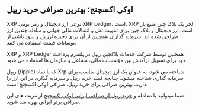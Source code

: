 

## اوکی اکسچنج؛ بهترین صرافی خرید ریپل

XRP نوعی ارز دیجیتال و رمز بومی XRP Ledger، است. XRP لجر یک بلاک چین منبع باز است. ارز دیجیتال و بلاک چین برای تقویت نقل و انتقالات مالی جهانی و مبادله چندین ارز طراحی شده اند. سرمایه گذاران همچنین از آن برای ذخیره ارزش و سود ناشی از نوسانات قیمت استفاده می کنند.

XRP و XRP Ledger همچنین توسط شرکت خدمات بلاکچین ریپل در پلتفرم پرداخت خود برای تسهیل تراکنش بین مؤسسات مالی، مشاغل و سازمان ها استفاده می شود.

ریپل (ripple) که با نماد Xrp شناخته می شود، به عنوان یک ارز دیجیتال مناسب برای سرمایه گذاری شناخته میشود. چنانچه قصد خرید ریپل و سرمایه گذاری در این ارز را دارید، بهترین صرافی برای خرید ریپل، صرافی اوکی اکسچنج است.

شما میتوانید با معامله و [خرید ریپل از صرافی ایرانی اوکی اکسچنج](https://ok-ex.io/buy-and-sell/XRP/)  از مزیت های این صرافی برتر ایرانی بهره مند شوید.
